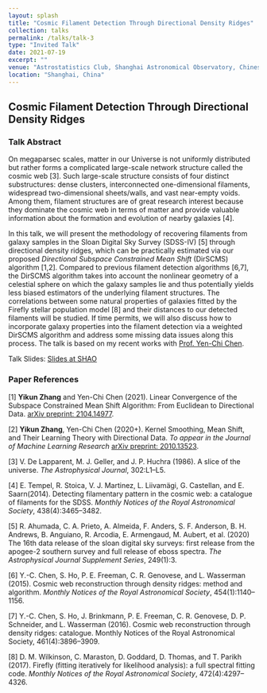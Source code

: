 ```yaml
---
layout: splash
title: "Cosmic Filament Detection Through Directional Density Ridges"
collection: talks
permalink: /talks/talk-3
type: "Invited Talk"
date: 2021-07-19
excerpt: ""
venue: "Astrostatistics Club, Shanghai Astronomical Observatory, Chinese Academy of Sciences (July 2021)"
location: "Shanghai, China"
---
```


## Cosmic Filament Detection Through Directional Density Ridges

### Talk Abstract

On megaparsec scales, matter in our Universe is not uniformly distributed but rather forms a complicated large-scale network structure called the cosmic web \[3\]. Such large-scale structure consists of four distinct substructures: dense clusters, interconnected one-dimensional filaments, widespread two-dimensional sheets/walls, and vast near-empty voids. Among them, filament structures are of great research interest because they dominate the cosmic web in terms of matter and provide valuable information about the formation and evolution of nearby galaxies \[4\].

In this talk, we will present the methodology of recovering filaments from galaxy samples in the Sloan Digital Sky Survey (SDSS-IV) \[5\] through directional density ridges, which can be practically estimated via our proposed _Directional Subspace Constrained Mean Shift_ (DirSCMS) algorithm \[1,2\]. Compared to previous filament detection algorithms \[6,7\], the DirSCMS algorithm takes into account the nonlinear geometry of a celestial sphere on which the galaxy samples lie and thus potentially yields less biased estimators of the underlying filament structures. The correlations between some natural properties of galaxies fitted by the Firefly stellar population model \[8\] and their distances to our detected filaments will be studied. If time permits, we will also discuss how to incorporate galaxy properties into the filament detection via a weighted DirSCMS algorithm and address some missing data issues along this process. The talk is based on my recent works with [Prof. Yen-Chi Chen](http://faculty.washington.edu/yenchic/index.html).


Talk Slides: [Slides at SHAO](https://zhangyk8.github.io/talks/Cosmic_Filaments.pdf)

<!---
Code Link: [GitHub: EuDirSCMS](https://github.com/zhangyk8/EuDirSCMS).
-->

### Paper References

\[1\] **Yikun Zhang** and Yen-Chi Chen (2021). Linear Convergence of the Subspace Constrained Mean Shift Algorithm: From Euclidean to Directional Data. [arXiv preprint: 2104.14977](https://arxiv.org/abs/2104.14977).

\[2\] **Yikun Zhang**, Yen-Chi Chen (2020+). Kernel Smoothing, Mean Shift, and Their Learning Theory with Directional Data. _To appear in the Journal of Machine Learning Research_ [arXiv preprint: 2010.13523](https://arxiv.org/abs/2010.13523).

\[3\] V. De Lapparent, M. J. Geller, and J. P. Huchra (1986). A slice of the universe. _The Astrophysical Journal_, 302:L1–L5.

\[4\] E. Tempel, R. Stoica, V. J. Martinez, L. Liivamägi, G. Castellan, and E. Saarn(2014). Detecting filamentary pattern in the cosmic web: a catalogue of filaments for the SDSS. _Monthly Notices of the Royal Astronomical Society_, 438(4):3465–3482.

\[5\] R. Ahumada, C. A. Prieto, A. Almeida, F. Anders, S. F. Anderson, B. H. Andrews, B. Anguiano, R. Arcodia, E. Armengaud, M. Aubert, et al. (2020) The 16th data release of the sloan digital sky surveys: first release from the apogee-2 southern survey and full release of eboss spectra. _The Astrophysical Journal
Supplement Series_, 249(1):3.

\[6\] Y.-C. Chen, S. Ho, P. E. Freeman, C. R. Genovese, and L. Wasserman (2015). Cosmic web reconstruction through density ridges: method and algorithm. _Monthly Notices of the Royal Astronomical Society_, 454(1):1140–1156.

\[7\] Y.-C. Chen, S. Ho, J. Brinkmann, P. E. Freeman, C. R. Genovese, D. P. Schneider, and L. Wasserman (2016). Cosmic web reconstruction through density ridges: catalogue. Monthly Notices of the Royal Astronomical Society, 461(4):3896–3909.

\[8\] D. M. Wilkinson, C. Maraston, D. Goddard, D. Thomas, and T. Parikh (2017). Firefly (fitting iteratively for likelihood analysis): a full spectral fitting code. _Monthly Notices of the Royal Astronomical Society_, 472(4):4297–4326.

